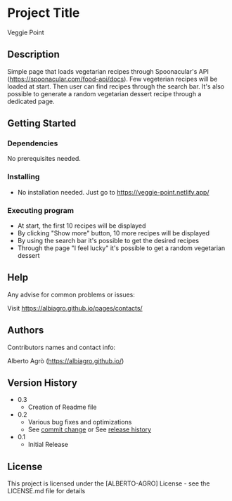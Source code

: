 # Project Title

Veggie Point

## Description

Simple page that loads vegetarian recipes through Spoonacular's API (https://spoonacular.com/food-api/docs).
Few vegeterian recipes will be loaded at start. Then user can find recipes through the search bar.
It's also possible to generate a random vegetarian dessert recipe through a dedicated page.

## Getting Started

### Dependencies

No prerequisites needed.   

### Installing

* No installation needed. Just go to https://veggie-point.netlify.app/

### Executing program

* At start, the first 10 recipes will be displayed
* By clicking "Show more" button, 10 more recipes will be displayed
* By using the search bar it's possible to get the desired recipes
* Through the page "I feel lucky" it's possible to get a random vegetarian dessert

## Help

Any advise for common problems or issues:

Visit https://albiagro.github.io/pages/contacts/

## Authors

Contributors names and contact info:

Alberto Agrò (https://albiagro.github.io/)

## Version History

* 0.3
    * Creation of Readme file
* 0.2
    * Various bug fixes and optimizations
    * See [commit change]() or See [release history]()
* 0.1
    * Initial Release

## License

This project is licensed under the [ALBERTO-AGRO] License - see the LICENSE.md file for details